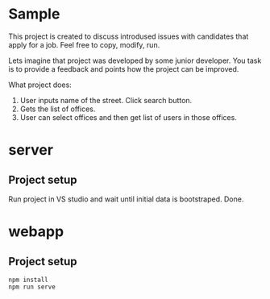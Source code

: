 # Sample 
This project is created to discuss introdused issues with candidates that apply for a job.
Feel free to copy, modify, run.  

Lets imagine that project was developed by some junior developer. 
You task is to provide a feedback and points how the project can be improved.

What project does:
1. User inputs name of the street. Click search button.
2. Gets the list of offices.
3. User can select offices and then get list of users in those offices.

# server

## Project setup
Run project in VS studio and wait until initial data is bootstraped.
Done.


# webapp

## Project setup
```
npm install
npm run serve
```